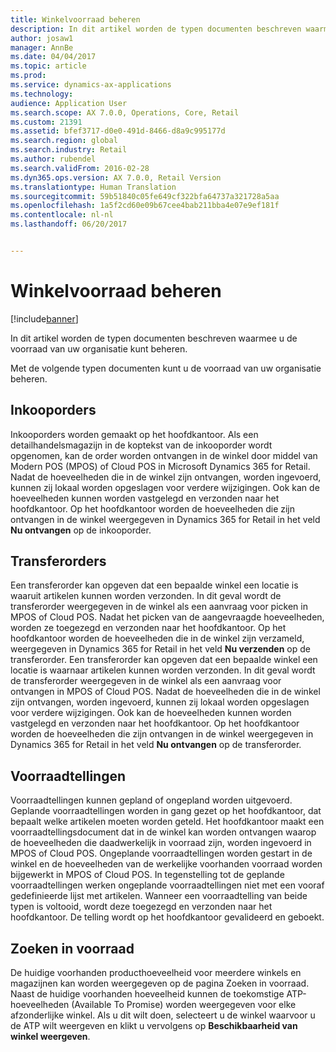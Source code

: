 ```yaml
---
title: Winkelvoorraad beheren
description: In dit artikel worden de typen documenten beschreven waarmee u de voorraad van uw organisatie kunt beheren.
author: josaw1
manager: AnnBe
ms.date: 04/04/2017
ms.topic: article
ms.prod: 
ms.service: dynamics-ax-applications
ms.technology: 
audience: Application User
ms.search.scope: AX 7.0.0, Operations, Core, Retail
ms.custom: 21391
ms.assetid: bfef3717-d0e0-491d-8466-d8a9c995177d
ms.search.region: global
ms.search.industry: Retail
ms.author: rubendel
ms.search.validFrom: 2016-02-28
ms.dyn365.ops.version: AX 7.0.0, Retail Version
ms.translationtype: Human Translation
ms.sourcegitcommit: 59b51840c05fe649cf322bfa64737a321728a5aa
ms.openlocfilehash: 1a5f2cd60e09b67cee4bab211bba4e07e9ef181f
ms.contentlocale: nl-nl
ms.lasthandoff: 06/20/2017


---
```


# <a name="manage-store-inventory"></a>Winkelvoorraad beheren

[!include[banner](includes/banner.md)]


In dit artikel worden de typen documenten beschreven waarmee u de voorraad van uw organisatie kunt beheren.

Met de volgende typen documenten kunt u de voorraad van uw organisatie beheren.

## <a name="purchase-orders"></a>Inkooporders
Inkooporders worden gemaakt op het hoofdkantoor. Als een detailhandelsmagazijn in de koptekst van de inkooporder wordt opgenomen, kan de order worden ontvangen in de winkel door middel van Modern POS (MPOS) of Cloud POS in Microsoft Dynamics 365 for Retail. Nadat de hoeveelheden die in de winkel zijn ontvangen, worden ingevoerd, kunnen zij lokaal worden opgeslagen voor verdere wijzigingen. Ook kan de hoeveelheden kunnen worden vastgelegd en verzonden naar het hoofdkantoor. Op het hoofdkantoor worden de hoeveelheden die zijn ontvangen in de winkel weergegeven in Dynamics 365 for Retail in het veld **Nu ontvangen** op de inkooporder.

## <a name="transfer-orders"></a>Transferorders
Een transferorder kan opgeven dat een bepaalde winkel een locatie is waaruit artikelen kunnen worden verzonden. In dit geval wordt de transferorder weergegeven in de winkel als een aanvraag voor picken in MPOS of Cloud POS. Nadat het picken van de aangevraagde hoeveelheden, worden ze toegezegd en verzonden naar het hoofdkantoor. Op het hoofdkantoor worden de hoeveelheden die in de winkel zijn verzameld, weergegeven in Dynamics 365 for Retail in het veld **Nu verzenden** op de transferorder. Een transferorder kan opgeven dat een bepaalde winkel een locatie is waarnaar artikelen kunnen worden verzonden. In dit geval wordt de transferorder weergegeven in de winkel als een aanvraag voor ontvangen in MPOS of Cloud POS. Nadat de hoeveelheden die in de winkel zijn ontvangen, worden ingevoerd, kunnen zij lokaal worden opgeslagen voor verdere wijzigingen. Ook kan de hoeveelheden kunnen worden vastgelegd en verzonden naar het hoofdkantoor. Op het hoofdkantoor worden de hoeveelheden die zijn ontvangen in de winkel weergegeven in Dynamics 365 for Retail in het veld **Nu ontvangen** op de transferorder.

## <a name="stock-counts"></a>Voorraadtellingen
Voorraadtellingen kunnen gepland of ongepland worden uitgevoerd. Geplande voorraadtellingen worden in gang gezet op het hoofdkantoor, dat bepaalt welke artikelen moeten worden geteld. Het hoofdkantoor maakt een voorraadtellingsdocument dat in de winkel kan worden ontvangen waarop de hoeveelheden die daadwerkelijk in voorraad zijn, worden ingevoerd in MPOS of Cloud POS. Ongeplande voorraadtellingen worden gestart in de winkel en de hoeveelheden van de werkelijke voorhanden voorraad worden bijgewerkt in MPOS of Cloud POS. In tegenstelling tot de geplande voorraadtellingen werken ongeplande voorraadtellingen niet met een vooraf gedefinieerde lijst met artikelen. Wanneer een voorraadtelling van beide typen is voltooid, wordt deze toegezegd en verzonden naar het hoofdkantoor. De telling wordt op het hoofdkantoor gevalideerd en geboekt.

## <a name="inventory-lookup"></a>Zoeken in voorraad
De huidige voorhanden producthoeveelheid voor meerdere winkels en magazijnen kan worden weergegeven op de pagina Zoeken in voorraad. Naast de huidige voorhanden hoeveelheid kunnen de toekomstige ATP-hoeveelheden (Available To Promise) worden weergegeven voor elke afzonderlijke winkel. Als u dit wilt doen, selecteert u de winkel waarvoor u de ATP wilt weergeven en klikt u vervolgens op **Beschikbaarheid van winkel weergeven**.






